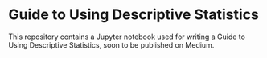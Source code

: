 # Guide to Using Descriptive Statistics
This repository contains a Jupyter notebook used for writing a Guide to Using Descriptive Statistics, soon to be published on Medium.